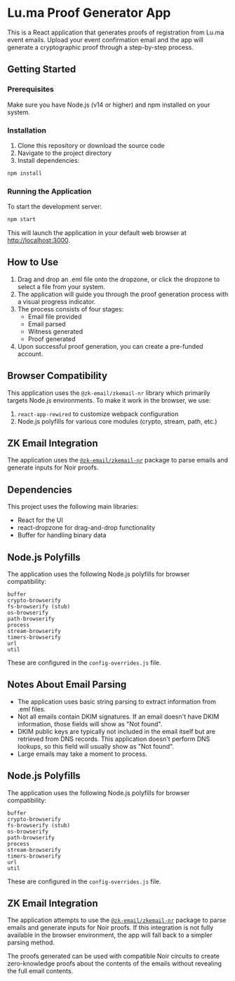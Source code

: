 # Lu.ma Proof Generator App

This is a React application that generates proofs of registration from Lu.ma event emails. Upload your event confirmation email and the app will generate a cryptographic proof through a step-by-step process.

## Getting Started

### Prerequisites

Make sure you have Node.js (v14 or higher) and npm installed on your system.

### Installation

1. Clone this repository or download the source code
2. Navigate to the project directory
3. Install dependencies:

```bash
npm install
```

### Running the Application

To start the development server:

```bash
npm start
```

This will launch the application in your default web browser at [http://localhost:3000](http://localhost:3000).

## How to Use

1. Drag and drop an .eml file onto the dropzone, or click the dropzone to select a file from your system.
2. The application will guide you through the proof generation process with a visual progress indicator.
3. The process consists of four stages:
   - Email file provided
   - Email parsed
   - Witness generated
   - Proof generated
4. Upon successful proof generation, you can create a pre-funded account.

## Browser Compatibility

This application uses the `@zk-email/zkemail-nr` library which primarily targets Node.js environments. To make it work in the browser, we use:

1. `react-app-rewired` to customize webpack configuration
2. Node.js polyfills for various core modules (crypto, stream, path, etc.)

## ZK Email Integration

The application uses the [`@zk-email/zkemail-nr`](https://www.npmjs.com/package/@zk-email/zkemail-nr) package to parse emails and generate inputs for Noir proofs.

## Dependencies

This project uses the following main libraries:

- React for the UI
- react-dropzone for drag-and-drop functionality
- Buffer for handling binary data

## Node.js Polyfills

The application uses the following Node.js polyfills for browser compatibility:

```assert
buffer
crypto-browserify
fs-browserify (stub)
os-browserify
path-browserify
process
stream-browserify
timers-browserify
url
util
```

These are configured in the `config-overrides.js` file.

## Notes About Email Parsing

- The application uses basic string parsing to extract information from .eml files.
- Not all emails contain DKIM signatures. If an email doesn't have DKIM information, those fields will show as "Not found".
- DKIM public keys are typically not included in the email itself but are retrieved from DNS records. This application doesn't perform DNS lookups, so this field will usually show as "Not found".
- Large emails may take a moment to process.

## Node.js Polyfills

The application uses the following Node.js polyfills for browser compatibility:

```assert
buffer
crypto-browserify
fs-browserify (stub)
os-browserify
path-browserify
process
stream-browserify
timers-browserify
url
util
```

These are configured in the `config-overrides.js` file.

## ZK Email Integration

The application attempts to use the [`@zk-email/zkemail-nr`](https://www.npmjs.com/package/@zk-email/zkemail-nr) package to parse emails and generate inputs for Noir proofs. If this integration is not fully available in the browser environment, the app will fall back to a simpler parsing method.

The proofs generated can be used with compatible Noir circuits to create zero-knowledge proofs about the contents of the emails without revealing the full email contents. 